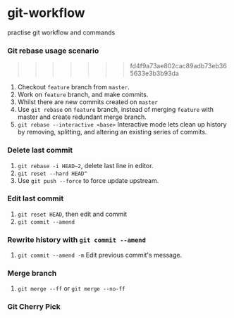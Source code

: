 # git-workflow
practise git workflow and commands

### Git rebase usage scenario
>>>>>>> fd4f9a73ae802cac89adb73eb365633e3b3b93da
1. Checkout `feature` branch from `master`.
2. Work on `feature` branch, and make commits.
3. Whilst there are new commits created on `master`
4. Use `git rebase` on `feature` branch, instead of merging `feature` with master and create redundant merge branch.
5. `git rebase --interactive <base>` Interactive mode lets clean up history by removing, splitting, and altering an existing series of commits.

### Delete last commit
1. `git rebase -i HEAD~2`, delete last line in editor.
2. `git reset --hard HEAD^`
3. Use `git push --force` to force update upstream.

### Edit last commit
1. `git reset HEAD`, then edit and commit
2. `git commit --amend`

### Rewrite history with `git commit --amend`
1. `git commit --amend -m` Edit previous commit's message.

### Merge branch
1. `git merge --ff` or `git merge --no-ff`

### Git Cherry Pick
